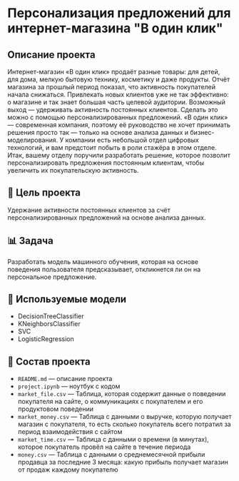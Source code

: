 # Персонализация предложений для интернет-магазина "В один клик"

## Описание проекта 
Интернет-магазин «В один клик» продаёт разные товары: для детей, для дома, мелкую бытовую технику, косметику и даже продукты. Отчёт магазина за прошлый период показал, что активность покупателей начала снижаться. Привлекать новых клиентов уже не так эффективно: о магазине и так знает большая часть целевой аудитории. Возможный выход — удерживать активность постоянных клиентов. Сделать это можно с помощью персонализированных предложений. «В один клик» — современная компания, поэтому её руководство не хочет принимать решения просто так — только на основе анализа данных и бизнес-моделирования. У компании есть небольшой отдел цифровых технологий, и вам предстоит побыть в роли стажёра в этом отделе. Итак, вашему отделу поручили разработать решение, которое позволит персонализировать предложения постоянным клиентам, чтобы увеличить их покупательскую активность. 

## 📌 Цель проекта
Удержание активности постоянных клиентов за счёт персонализированных предложений на основе анализа данных.

## 📊 Задача
Разработать модель машинного обучения, которая на основе поведения пользователя предсказывает, откликнется ли он на персональное предложение.

## 🧠 Используемые модели
- DecisionTreeClassifier  
- KNeighborsClassifier  
- SVC  
- LogisticRegression

## 📁 Состав проекта
- `README.md` — описание проекта
- `project.ipynb` — ноутбук с кодом
- `market_file.csv` — Таблица, которая содержит данные о поведении покупателя на сайте, о коммуникациях с покупателем и его продуктовом поведении
- `market_money.csv` — Таблица с данными о выручке, которую получает магазин с покупателя, то есть сколько покупатель всего потратил за период взаимодействия с сайтом
- `market_time.csv` — Таблица с данными о времени (в минутах), которое покупатель провёл на сайте в течение периода
- `money.csv` —  Таблица с данными о среднемесячной прибыли продавца за последние 3 месяца: какую прибыль получает магазин от продаж каждому покупателю
